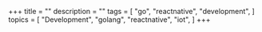 +++
title = ""
description = ""
tags = [
    "go",
    "reactnative",
    "development",
]
topics = [
    "Development",
    "golang",
    "reactnative",
    "iot",
]
+++
